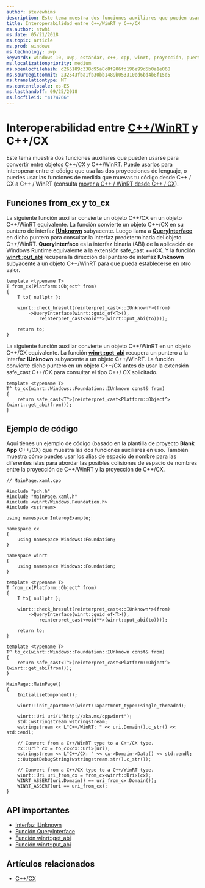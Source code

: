 ```yaml
---
author: stevewhims
description: Este tema muestra dos funciones auxiliares que pueden usarse para convertir entre objetos C++/CX y C++/WinRT.
title: Interoperabilidad entre C++/WinRT y C++/CX
ms.author: stwhi
ms.date: 05/21/2018
ms.topic: article
ms.prod: windows
ms.technology: uwp
keywords: windows 10, uwp, estándar, c++, cpp, winrt, proyección, puerto, migar, interoperabilidad, C++/CX
ms.localizationpriority: medium
ms.openlocfilehash: d265189c338d95a8c8f206fd196e99d5b0a1e068
ms.sourcegitcommit: 232543fba1fb30bb1489b053310ed6bd4b8f15d5
ms.translationtype: MT
ms.contentlocale: es-ES
ms.lasthandoff: 09/25/2018
ms.locfileid: "4174766"
---
```

# <a name="interop-between-cwinrtwindowsuwpcpp-and-winrt-apisintro-to-using-cpp-with-winrt-and-ccx"></a>Interoperabilidad entre [C++/WinRT](/windows/uwp/cpp-and-winrt-apis/intro-to-using-cpp-with-winrt) y C++/CX
Este tema muestra dos funciones auxiliares que pueden usarse para convertir entre objetos [C++/CX](/cpp/cppcx/visual-c-language-reference-c-cx?branch=live) y C++/WinRT. Puede usarlos para interoperar entre el código que usa las dos proyecciones de lenguaje, o puedes usar las funciones de medida que muevas tu código desde C++ / CX a C++ / WinRT (consulta [mover a C++ / WinRT desde C++ / CX](move-to-winrt-from-cx.md)).

## <a name="fromcx-and-tocx-functions"></a>Funciones from_cx y to_cx
La siguiente función auxiliar convierte un objeto C++/CX en un objeto C++/WinRT equivalente. La función convierte un objeto C++/CX en su puntero de interfaz [**IUnknown**](https://msdn.microsoft.com/library/windows/desktop/ms680509) subyacente. Luego llama a [**QueryInterface**](https://msdn.microsoft.com/library/windows/desktop/ms682521) en dicho puntero para consultar la interfaz predeterminada del objeto C++/WinRT. **QueryInterface** es la interfaz binaria (ABI) de la aplicación de Windows Runtime equivalente a la extensión safe_cast ++/CX. Y la función [**winrt::put_abi**](/uwp/cpp-ref-for-winrt/put-abi) recupera la dirección del puntero de interfaz **IUnknown** subyacente a un objeto C++/WinRT para que pueda establecerse en otro valor.

```cppwinrt
template <typename T>
T from_cx(Platform::Object^ from)
{
    T to{ nullptr };

    winrt::check_hresult(reinterpret_cast<::IUnknown*>(from)
        ->QueryInterface(winrt::guid_of<T>(),
            reinterpret_cast<void**>(winrt::put_abi(to))));

    return to;
}
```

La siguiente función auxiliar convierte un objeto C++/WinRT en un objeto C++/CX equivalente. La función [**winrt::get_abi**](/uwp/cpp-ref-for-winrt/get-abi) recupera un puntero a la interfaz **IUnknown** subyacente a un objeto C++/WinRT. La función convierte dicho puntero en un objeto C++/CX antes de usar la extensión safe_cast C++/CX para consultar el tipo C++/ CX solicitado.

```cppwinrt
template <typename T>
T^ to_cx(winrt::Windows::Foundation::IUnknown const& from)
{
    return safe_cast<T^>(reinterpret_cast<Platform::Object^>(winrt::get_abi(from)));
}
```

## <a name="code-example"></a>Ejemplo de código
Aquí tienes un ejemplo de código (basado en la plantilla de proyecto **Blank App** C++/CX) que muestra las dos funciones auxiliares en uso. También muestra cómo puedes usar los alias de espacio de nombre para las diferentes islas para abordar las posibles colisiones de espacio de nombres entre la proyección de C++/WinRT y la proyección de C++/CX.

```cppwinrt
// MainPage.xaml.cpp

#include "pch.h"
#include "MainPage.xaml.h"
#include <winrt/Windows.Foundation.h>
#include <sstream>

using namespace InteropExample;

namespace cx
{
    using namespace Windows::Foundation;
}

namespace winrt
{
    using namespace Windows::Foundation;
}

template <typename T>
T from_cx(Platform::Object^ from)
{
    T to{ nullptr };

    winrt::check_hresult(reinterpret_cast<::IUnknown*>(from)
        ->QueryInterface(winrt::guid_of<T>(),
            reinterpret_cast<void**>(winrt::put_abi(to))));

    return to;
}

template <typename T>
T^ to_cx(winrt::Windows::Foundation::IUnknown const& from)
{
    return safe_cast<T^>(reinterpret_cast<Platform::Object^>(winrt::get_abi(from)));
}

MainPage::MainPage()
{
    InitializeComponent();

    winrt::init_apartment(winrt::apartment_type::single_threaded);

    winrt::Uri uri(L"http://aka.ms/cppwinrt");
    std::wstringstream wstringstream;
    wstringstream << L"C++/WinRT: " << uri.Domain().c_str() << std::endl;

    // Convert from a C++/WinRT type to a C++/CX type.
    cx::Uri^ cx = to_cx<cx::Uri>(uri);
    wstringstream << L"C++/CX: " << cx->Domain->Data() << std::endl;
    ::OutputDebugString(wstringstream.str().c_str());

    // Convert from a C++/CX type to a C++/WinRT type.
    winrt::Uri uri_from_cx = from_cx<winrt::Uri>(cx);
    WINRT_ASSERT(uri.Domain() == uri_from_cx.Domain());
    WINRT_ASSERT(uri == uri_from_cx);
}
```

## <a name="important-apis"></a>API importantes
* [Interfaz IUnknown](https://msdn.microsoft.com/library/windows/desktop/ms680509)
* [Función QueryInterface](https://msdn.microsoft.com/library/windows/desktop/ms682521)
* [Función winrt::get_abi](/uwp/cpp-ref-for-winrt/get-abi)
* [Función winrt::put_abi](/uwp/cpp-ref-for-winrt/put-abi)

## <a name="related-topics"></a>Artículos relacionados
* [C++/CX](/cpp/cppcx/visual-c-language-reference-c-cx)
